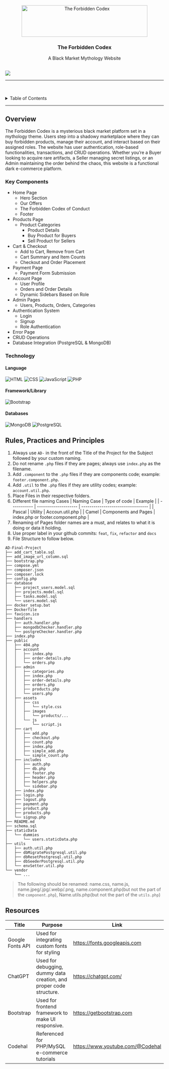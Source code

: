 <a name="readme-top">

<br/>

<br />
<div align="center">
  <a href="https://github.com/thirdworld3/">
  <img src="./assets/img/logo.png" alt="The Forbidden Codex" width="400" height="100">
  </a>

  <h3 align="center">The Forbidden Codex</h3>
</div>

<div align="center">
  A Black Market Mythology Website
</div>

<br />

![](https://visit-counter.vercel.app/counter.png?page=a-manalo/AD-Final-Project)

---

<br />
<br />

<details>
  <summary>Table of Contents</summary>
  <ol>
    <li>
      <a href="#overview">Overview</a>
      <ol>
        <li>
          <a href="#key-components">Key Components</a>
        </li>
        <li>
          <a href="#technology">Technology</a>
        </li>
      </ol>
    </li>
    <li>
      <a href="#rule,-practices-and-principles">Rules, Practices and Principles</a>
    </li>
    <li>
      <a href="#resources">Resources</a>
    </li>
  </ol>
</details>

---

## Overview

The Forbidden Codex is a mysterious black market platform set in a mythology theme. Users step into a shadowy marketplace where they can buy forbidden products, manage their account, and interact based on their assigned roles. The website has user authentication, role-based functionalities, transactions, and CRUD operations. Whether you’re a Buyer looking to acquire rare artifacts, a Seller managing secret listings, or an Admin maintaining the order behind the chaos, this website is a functional dark e-commerce platform.

### Key Components

- Home Page
  - Hero Section
  - Our Offers
  - The Forbidden Codex of Conduct
  - Footer
- Products Page
  - Product Categories
    - Product Details
    - Buy Product for Buyers
    - Sell Product for Sellers
- Cart & Checkout
  - Add to Cart, Remove from Cart
  - Cart Summary and Item Counts
  - Checkout and Order Placement
- Payment Page
  - Payment Form Submission
- Account Page
  - User Profile
  - Orders and Order Details
  - Dynamic Sidebars Based on Role
- Admin Pages
  - Users, Products, Orders, Categories
- Authentication System
  - Login
  - Signup
  - Role Authentication
- Error Page
- CRUD Operations
- Database Integration (PostgreSQL & MongoDB)

### Technology

#### Language
![HTML](https://img.shields.io/badge/HTML-E34F26?style=for-the-badge&logo=html5&logoColor=white)
![CSS](https://img.shields.io/badge/CSS-1572B6?style=for-the-badge&logo=css3&logoColor=white)
![JavaScript](https://img.shields.io/badge/JavaScript-F7DF1E?style=for-the-badge&logo=javascript&logoColor=white)
![PHP](https://img.shields.io/badge/PHP-777BB4?style=for-the-badge&logo=php&logoColor=white)

#### Framework/Library
![Bootstrap](https://img.shields.io/badge/Bootstrap-7952B3?style=for-the-badge&logo=bootstrap&logoColor=white)

#### Databases
![MongoDB](https://img.shields.io/badge/MongoDB-47A248?style=for-the-badge&logo=mongodb&logoColor=white)
![PostgreSQL](https://img.shields.io/badge/PostgreSQL-336791?style=for-the-badge&logo=postgresql&logoColor=white)

## Rules, Practices and Principles

<!-- Do not Change this -->

1. Always use `AD-` in the front of the Title of the Project for the Subject followed by your custom naming.
2. Do not rename `.php` files if they are pages; always use `index.php` as the filename.
3. Add `.component` to the `.php` files if they are components code; example: `footer.component.php`.
4. Add `.util` to the `.php` files if they are utility codes; example: `account.util.php`.
5. Place Files in their respective folders.
6. Different file naming Cases
   | Naming Case | Type of code         | Example                           |
   | ----------- | -------------------- | --------------------------------- |
   | Pascal      | Utility              | Accoun.util.php                   |
   | Camel       | Components and Pages | index.php or footer.component.php |
8. Renaming of Pages folder names are a must, and relates to what it is doing or data it holding.
9. Use proper label in your github commits: `feat`, `fix`, `refactor` and `docs`
10. File Structure to follow below.

```
AD-Final-Project
├── add_cart_table.sql
├── add_image_url_column.sql
├── bootstrap.php
├── compose.yml
├── composer.json
├── composer.lock
├── config.php
├── database
│   ├── project_users.model.sql
│   ├── projects.model.sql
│   ├── tasks.model.sql
│   └── users.model.sql
├── docker_setup.bat
├── Dockerfile
├── favicon.ico
├── handlers
│   ├── auth.handler.php
│   ├── mongodbChecker.handler.php
│   └── postgreChecker.handler.php
├── index.php
├── public
│   ├── 404.php
│   ├── account
│   │   ├── index.php
│   │   ├── order-details.php
│   │   └── orders.php
│   ├── admin
│   │   ├── categories.php
│   │   ├── index.php
│   │   ├── order-details.php
│   │   ├── orders.php
│   │   ├── products.php
│   │   └── users.php
│   ├── assets
│   │   ├── css
│   │   │   └── style.css
│   │   ├── images
│   │   │   └── products/...
│   │   └── js
│   │       └── script.js
│   ├── cart
│   │   ├── add.php
│   │   ├── checkout.php
│   │   ├── count.php
│   │   ├── index.php
│   │   ├── simple_add.php
│   │   └── simple_count.php
│   ├── includes
│   │   ├── auth.php
│   │   ├── db.php
│   │   ├── footer.php
│   │   ├── header.php
│   │   ├── helpers.php
│   │   └── sidebar.php
│   ├── index.php
│   ├── login.php
│   ├── logout.php
│   ├── payment.php
│   ├── product.php
│   ├── products.php
│   └── signup.php
├── README.md
├── schema.sql
├── staticData
│   └── dummies
│       └── users.staticData.php
├── utils
│   ├── auth.util.php
│   ├── dbMigratePostgresql.util.php
│   ├── dbResetPostgresql.util.php
│   ├── dbSeederPostgresql.util.php
│   └── envSetter.util.php
└── vendor
    └── ...
```
> The following should be renamed: name.css, name.js, name.jpeg/.jpg/.webp/.png, name.component.php(but not the part of the `component.php`), Name.utils.php(but not the part of the `utils.php`)

## Resources

| Title        | Purpose                                                                       | Link          |
| ------------ | ----------------------------------------------------------------------------- | ------------- |
| Google Fonts API          | Used for integrating custom fonts for styling                                                                           | https://fonts.googleapis.com           |
| ChatGPT | Used for debugging, dummy data creation, and proper code structure. | https://chatgpt.com/ |
| Bootstrap | Used for frontend framework to make UI responsive. | https://getbootstrap.com |
| Codehal | Referenced for PHP/MySQL e-commerce tutorials | https://www.youtube.com/@Codehal |